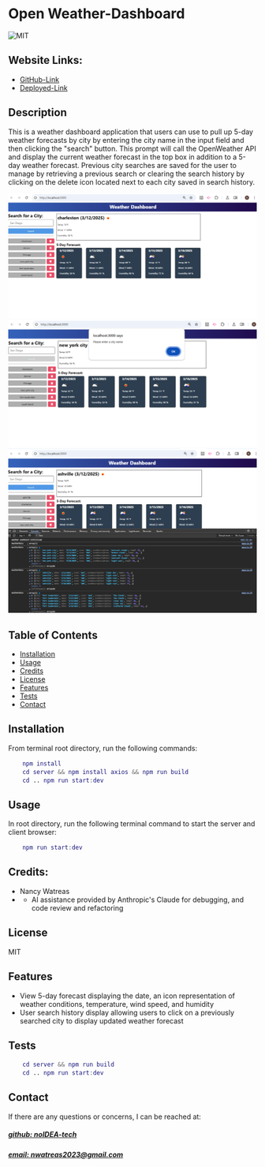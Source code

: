 # Open Weather-Dashboard 
![MIT](https://img.shields.io/badge/License-MIT-blue)

## Website Links: 
- [GitHub-Link](https://github.com/noIDEA-tech/weather-dashboard)
- [Deployed-Link](https://ADD.LINK)

## Description
This is a weather dashboard application that users can use to pull up 5-day weather forecasts by city by entering the city name in the input field and then clicking the "search" button. This prompt will call the OpenWeather API and display the current weather forecast in the top box in addition to a 5-day weather forecast. Previous city searches are saved for the user to manage by retrieving a previous search or clearing the search history by clicking on the delete icon located next to each city saved in search history.

![app_image](client/assets/image-1.png)
![app_image](client/assets/image-modal-validation-error.png)
![app_image](client/assets/image-app-console-log.png)

## Table of Contents
- [Installation](#installation)
- [Usage](#usage)
- [Credits](#credits)
- [License](#license)
- [Features](#features)
- [Tests](#tests)
- [Contact](#contact)

## Installation

From terminal root directory, run the following commands: 
```m
    npm install
    cd server && npm install axios && npm run build
    cd .. npm run start:dev
```
## Usage
In root directory, run the following terminal command to start the server and client browser: 
```m
    npm run start:dev
```
## Credits:
- Nancy Watreas
- - AI assistance provided by Anthropic's Claude for debugging, and code review and refactoring

## License
MIT

## Features
- View 5-day forecast displaying the date, an icon representation of weather conditions, temperature, wind speed, and humidity
- User search history display allowing users to click on a previously searched city to display updated weather forecast

## Tests
```m
    cd server && npm run build 
    cd .. npm run start:dev
```
## Contact
If there are any questions or concerns, I can be reached at:
##### [github: noIDEA-tech](https://github.com/noIDEA-tech)
##### [email: nwatreas2023@gmail.com](mailto:nwatreas2023@gmail.com)